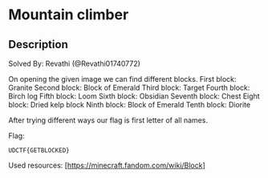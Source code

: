 # Mountain climber
## Description
 
Solved By: Revathi (@Revathi01740772) 

On opening the given image we can find different blocks.
First block:     Granite
Second block:    Block of Emerald
Third block:     Target
Fourth block:    Birch log
Fifth block:     Loom
Sixth block:     Obsidian
Seventh block:   Chest
Eight block:     Dried kelp block
Ninth block:     Block of Emerald
Tenth block:     Diorite

After trying different ways our flag is first letter of all names.

Flag:
```
UDCTF{GETBLOCKED}

```
	

Used resources:
[https://minecraft.fandom.com/wiki/Block]

